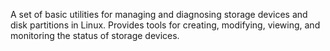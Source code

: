 A set of basic utilities for managing and diagnosing storage devices and disk partitions in Linux.
Provides tools for creating, modifying, viewing, and monitoring the status of storage devices.
